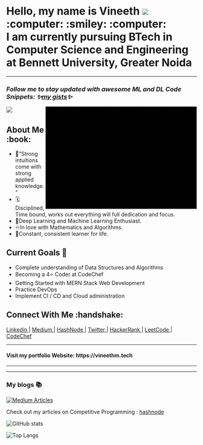 <h1>Hello, my name is Vineeth <img src="https://media.giphy.com/media/hvRJCLFzcasrR4ia7z/giphy.gif" width="25px"> <br>
:computer: :smiley: :computer: <br>
I am currently pursuing BTech in Computer Science and Engineering at Bennett University, Greater Noida
</h1>
<hr>
<h3><i>Follow me to stay updated with awesome ML and DL Code Snippets: ✨<a href="https://gist.github.com/vineethm1627">my gists</a>✨</i></h3>
<img align="right" alt="GIF" src = "https://github.com/vineethm1627/portfolio/blob/master/animated_intro.gif" height="270" width = '400' />
<p align="left"> <img src="https://komarev.com/ghpvc/?username=vineethm1627"> </p>

<h2>About Me :book: </h2>

- :repeat:"Strong intuitions come with strong applied knowledge." <br>
- :spiral_calendar:Disciplined, Time bound, works out everything will full dedication and focus. <br>
- :scroll:Deep Learning and Machine Learning Enthusiast. <br>
- :infinity:In love with Mathematics and Algorithms. <br>
- :100:Constant, consistent learner for life. 


<h2> Current Goals 🔭 </h2>

- Complete understanding of Data Structures and Algorithms
- Becoming a 4:star: Coder at CodeChef
- Getting Started with MERN Stack Web Development
- Practice DevOps
- Implement CI / CD and Cloud administration


<h2>Connect With Me :handshake: </h2>
<p>
  <a href = "https://www.linkedin.com/in/vineethm1627/"> Linkedin </a> <span> | </span>
  <a href = "https://medium.com/@vinscoder1627/"> Medium </a> <span> | </span>
  <a href = "https://vineethm.hashnode.dev/"> HashNode </a> <span> | </span>
  <a href = "https://twitter.com/vineethm1627/"> Twitter </a> <span> | <span>
  <a href = "https://hackerrank.com/mvineeth"> HackerRank </a>  <span> | <span>
  <a href = "https://leetcode.com/vinscoder1627/"> LeetCode </a> <span> | <span>
  <a href = "https://www.codechef.com/users/mv3451"> CodeChef </a> 
</p>
<hr>
<h4> Visit my portfolio Website: https://vineethm.tech </h4>
<hr>
  
---
### My blogs :books: 

[![Medium Articles](https://github-cards-external-blogs.souravdey777.vercel.app/getMediumBlogs?username=@vinscoder1627&type=horizontal)](https://medium.com/@vinscoder1627)

Check out my articles on Competitive Programming : [hashnode](https://vineethm.hashnode.dev)

![GitHub stats](https://github-readme-stats.vercel.app/api?username=vineethm1627&show_icons=true&count_private=true&theme=radical)

![Top Langs](https://github-readme-stats.vercel.app/api/top-langs/?username=vineethm1627&layout=compact&count_private=true&theme=radical&langs_count=10)

